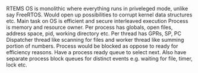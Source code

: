 <!-- SPDX-License-Identifier: zlib-acknowledgement -->
RTEMS OS is monolithic where everything runs in priveleged mode, unlike say FreeRTOS.
Would open up possibilities to corrupt kernel data structures etc.
Main task on OS is efficient and secure interleaved execution
Process is memory and resource owner.
Per process has globals, open files, address space, pid, working directory etc.
Per thread has GPRs, SP, PC
Dispatcher thread like scanning for files and worker thread like summing portion of numbers.
Process would be blocked as oppose to ready for efficiency reasons. 
Have a process ready queue to select next.
Also have separate process block queues for distinct events e.g. waiting for file, timer, lock etc.
